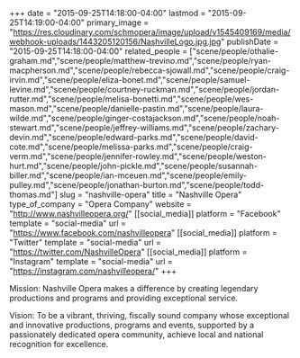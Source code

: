 +++
date = "2015-09-25T14:18:00-04:00"
lastmod = "2015-09-25T14:19:00-04:00"
primary_image = "https://res.cloudinary.com/schmopera/image/upload/v1545409169/media/webhook-uploads/1443205120156/NashvilleLogo.jpg.jpg"
publishDate = "2015-09-25T14:18:00-04:00"
related_people = ["scene/people/othalie-graham.md","scene/people/matthew-trevino.md","scene/people/ryan-macpherson.md","scene/people/rebecca-sjowall.md","scene/people/craig-irvin.md","scene/people/eliza-bonet.md","scene/people/samuel-levine.md","scene/people/courtney-ruckman.md","scene/people/jordan-rutter.md","scene/people/melisa-bonetti.md","scene/people/wes-mason.md","scene/people/danielle-pastin.md","scene/people/laura-wilde.md","scene/people/ginger-costajackson.md","scene/people/noah-stewart.md","scene/people/jeffrey-williams.md","scene/people/zachary-devin.md","scene/people/edward-parks.md","scene/people/david-cote.md","scene/people/melissa-parks.md","scene/people/craig-verm.md","scene/people/jennifer-rowley.md","scene/people/weston-hurt.md","scene/people/john-pickle.md","scene/people/susannah-biller.md","scene/people/ian-mceuen.md","scene/people/emily-pulley.md","scene/people/jonathan-burton.md","scene/people/todd-thomas.md"]
slug = "nashville-opera"
title = "Nashville Opera"
type_of_company = "Opera Company"
website = "http://www.nashvilleopera.org/"
[[social_media]]
platform = "Facebook"
template = "social-media"
url = "https://www.facebook.com/nashvilleopera"
[[social_media]]
platform = "Twitter"
template = "social-media"
url = "https://twitter.com/NashvilleOpera"
[[social_media]]
platform = "Instagram"
template = "social-media"
url = "https://instagram.com/nashvilleopera/"
+++

Mission:  Nashville Opera makes a difference by creating legendary productions
and programs and providing exceptional service.  

Vision:  To be a vibrant, thriving, fiscally sound company whose exceptional and innovative productions, programs and events, supported by a passionately dedicated opera community, achieve local and national recognition for excellence.
